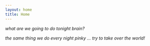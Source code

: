 ```yaml
---
layout: home
title: Home
---
```


*what are we going to do tonight brain?*

*the same thing we do every night pinky ... try to take over the world!*
